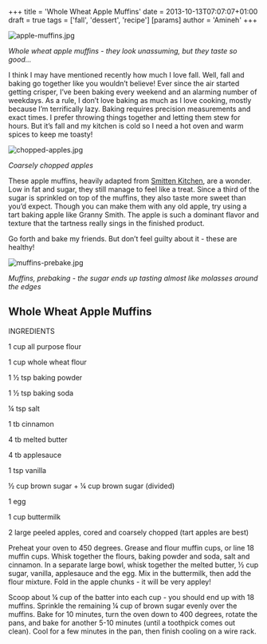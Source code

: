 +++
title = 'Whole Wheat Apple Muffins'
date = 2013-10-13T07:07:07+01:00
draft = true
tags = ['fall', 'dessert', 'recipe']
[params]
author = 'Amineh'
+++

![apple-muffins.jpg](/apple-muffins.jpg)

*Whole wheat apple muffins - they look unassuming, but they taste so good...*

I think I may have mentioned recently how much I love fall. Well, fall and baking go together like you wouldn’t believe!
Ever since the air started getting crisper, I’ve been baking every weekend and an alarming number of weekdays. As a
rule, I don’t love baking as much as I love cooking, mostly because I’m terrifically lazy. Baking requires precision
measurements and exact times. I prefer throwing things together and letting them stew for hours. But it’s fall and my
kitchen is cold so I need a hot oven and warm spices to keep me toasty!

![chopped-apples.jpg](/chopped-apples.jpg)

*Coarsely chopped apples*

These apple muffins, heavily adapted from [Smitten Kitchen](http://smittenkitchen.com/blog/2008/04/whole-wheat-apple-muffins/), are a wonder. Low in fat and sugar, they still manage to feel
like a treat. Since a third of the sugar is sprinkled on top of the muffins, they also taste more sweet than you’d
expect. Though you can make them with any old apple, try using a tart baking apple like Granny Smith. The apple is such
a dominant flavor and texture that the tartness really sings in the finished product.

Go forth and bake my friends. But don’t feel guilty about it - these are healthy!

![muffins-prebake.jpg](/muffins-prebake.jpg)

*Muffins, prebaking - the sugar ends up tasting almost like molasses around the edges*

## Whole Wheat Apple Muffins

INGREDIENTS

1 cup all purpose flour

1 cup whole wheat flour

1 ½ tsp baking powder

1 ½ tsp baking soda

¼ tsp salt

1 tb cinnamon

4 tb melted butter

4 tb applesauce

1 tsp vanilla

½ cup brown sugar + ¼ cup brown sugar (divided)

1 egg

1 cup buttermilk

2 large peeled apples, cored and coarsely chopped (tart apples are best)

Preheat your oven to 450 degrees. Grease and flour muffin cups, or line 18 muffin cups. Whisk together the flours,
baking powder and soda, salt and cinnamon. In a separate large bowl, whisk together the melted butter, ½ cup sugar,
vanilla, applesauce and the egg. Mix in the buttermilk, then add the flour mixture. Fold in the apple chunks - it will
be very appley!

Scoop about ¼ cup of the batter into each cup - you should end up with 18 muffins. Sprinkle the remaining ¼ cup of brown
sugar evenly over the muffins. Bake for 10 minutes, turn the oven down to 400 degrees, rotate the pans, and bake for
another 5-10 minutes (until a toothpick comes out clean). Cool for a few minutes in the pan, then finish cooling on a
wire rack.
